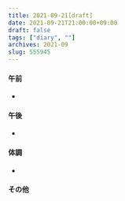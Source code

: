```yaml
---
title: 2021-09-21[draft]
date: 2021-09-21T21:00:00+09:00
draft: false
tags: ["diary", ""]
archives: 2021-09
slug: 555945
---
```

#### 午前
- 
#### 午後
- 
#### 体調
- 
#### その他